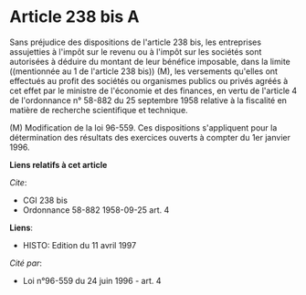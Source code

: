 # Article 238 bis A

Sans préjudice des dispositions de l'article 238 bis, les entreprises assujetties à l'impôt sur le revenu ou à l'impôt sur
les sociétés sont autorisées à déduire du montant de leur bénéfice imposable, dans la limite ((mentionnée au 1 de l'article
238 bis)) (M), les versements qu'elles ont effectués au profit des sociétés ou organismes publics ou privés agréés à cet
effet par le ministre de l'économie et des finances, en vertu de l'article 4 de l'ordonnance n° 58-882 du 25 septembre 1958
relative à la fiscalité en matière de recherche scientifique et technique.

(M) Modification de la loi 96-559. Ces dispositions s'appliquent pour la détermination des résultats des exercices ouverts à
compter du 1er janvier 1996.

**Liens relatifs à cet article**

_Cite_:

  - CGI 238 bis
  - Ordonnance 58-882 1958-09-25 art. 4

**Liens**:

  - HISTO: Edition du 11 avril 1997

_Cité par_:

  - Loi n°96-559 du 24 juin 1996 - art. 4
